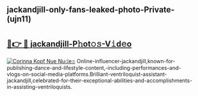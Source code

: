 ## jackandjill-only-fans​-leaked-photo​-Private-(ujn11)


# <h2><a href="https://mediaupload.pro?title=jackandjill&ref=git">🔗👉 🔴 jackandjill-P𝚑ot𝚘𝚜-V𝚒d𝚎o</a></h2>

[![Corinna Kopf Nue Nu𝚍e𝚜](https://i.imgur.com/0qMVB7G.gif)](https://mediaupload.pro?title=jackandjill&ref=git)
Online-influencer-jackandjill,known-for-publishing-dance-and-lifestyle-content,-including-performances-and-vlogs-on-social-media-platforms.Brilliant-ventriloquist-assistant-jackandjill,celebrated-for-their-exceptional-abilities-and-accomplishments-in-assisting-ventriloquists.  